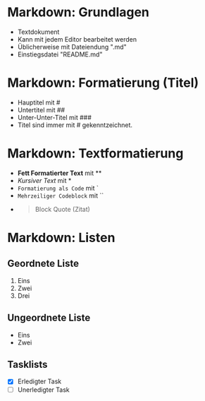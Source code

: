# Markdown: Grundlagen
- Textdokument
- Kann mit jedem Editor bearbeitet werden
- Üblicherweise mit Dateiendung ".md"
- Einstiegsdatei "README.md"


# Markdown: Formatierung (Titel)
- Hauptitel mit #
- Untertitel mit ##
- Unter-Unter-Titel mit ###
- Titel sind immer mit # gekenntzeichnet.


# Markdown: Textformatierung
- **Fett Formatierter Text** mit **
- *Kursiver Text* mit *
- `Formatierung als Code` mit `
- ``Mehrzeiliger
Codeblock`` mit ``
- > Block Quote (Zitat)


# Markdown: Listen
## Geordnete Liste
1. Eins
2. Zwei
3. Drei

## Ungeordnete Liste
- Eins
- Zwei

## Tasklists
- [x] Erledigter Task
- [ ] Unerledigter Task